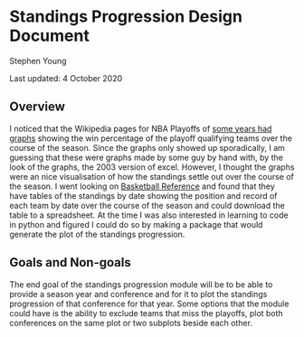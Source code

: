 # Standings Progression Design Document

Stephen Young

Last updated: 4 October 2020

## Overview

I noticed that the Wikipedia pages for NBA Playoffs of [some years had
graphs](https://en.wikipedia.org/wiki/2010_NBA_playoffs) showing the win
percentage of the playoff qualifying teams over the course of the season.
Since the graphs only showed up sporadically, I am guessing that these were
graphs made by some guy by hand with, by the look of the graphs, the 2003
version of excel. However, I thought the graphs were an nice visualisation of
how the standings settle out over the course of the season. I went looking on
[Basketball Reference](https://www.basketball-reference.com/) and found that
they have tables of the standings by date showing the position and record of
each team by date over the course of the season and could download the table
to a spreadsheet. At the time I was also interested in learning to code in
python and figured I could do so by making a package that would generate the
plot of the standings progression.

## Goals and Non-goals

The end goal of the standings progression module will be to be able to
provide a season year and conference and for it to plot the standings
progression of that conference for that year. Some options that the module
could have is the ability to exclude teams that miss the playoffs, plot both
conferences on the same plot or two subplots beside each other.
